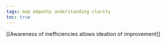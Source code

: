 ```yaml
---
tags: map empathy understanding clarity
toc: true
---
```


[[Awareness of inefficiencies allows ideation of improvement]]
